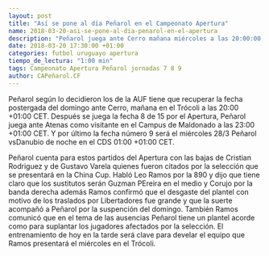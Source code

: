 ```yaml
---
layout: post
title: "Así se pone al día Peñarol en el Campeonato Apertura"
name: 2018-03-20-asi-se-pone-al-dia-penarol-en-el-apertura
description: "Peñarol juega ante Cerro mañana miércoles a las 20:00:00 +01:00 hora CET con las ausencias de los que fueron citados para la selección, Cristian Rodriguez y Varela después viene Atenas el sábado 23:00:00 +01:00 CET y Danubioel miércoles 28 en el CDS 01:00:00 +01:00 CET"
date: 2018-03-20 17:30:00 +01:00
categories: futbol uruguayo apertura
tiempo_de_lectura: "1:00 min"
tags: Campeonato Apertura Peñarol jornadas 7 8 9
author: CAPeñarol.CF
---
```


Peñarol según  lo decidieron los de la AUF tiene que recuperar la fecha postergada del domingo ante Cerro, mañana en el
Trócoli a las 20:00 +01:00 CET. Después se juega la fecha 8 de 15 por el Apertura, Peñarol juega ante Atenas como visitante en el Campus de Maldonado a las 23:00 +01:00 CET. Y por último la fecha número 9 será el miércoles 28/3 Peñarol vsDanubio de noche en el CDS 01:00 +01:00 CET.

Peñarol cuenta para estos partidos del Apertura con las bajas de Cristian Rodriguez y de Gustavo Varela quienes fueron citados por la selección que se presentará en la China Cup. Habló Leo Ramos por la 890 y dijo que tiene claro que los sustitutos serán Guzman PEreira en el medio y Corujo por la banda derecha además Ramos confirmó que el desgaste del plantel con motivo de los traslados por Libertadores fue grande y que la suerte acompañó a Peñarol por la suspención del domingo. También Ramos comunicó que en el tema de las ausencias Peñarol tiene un plantel acorde como para suplantar los jugadores afectados por la selección. El entrenamiento de hoy en la tarde será clave para develar el equipo que Ramos presentará el miércoles en el Trócoli.

